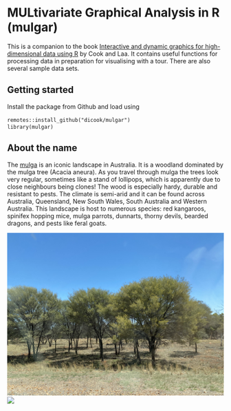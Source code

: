 # **MUL**tivariate **G**raphical **A**nalysis in R (mulgar)

This is a companion to the book 
  [Interactive and dynamic graphics for high-dimensional data using R](https://dicook.github.io/mulgar_book/) 
  by Cook and Laa. It contains useful functions for processing data in preparation for 
  visualising with a tour. There are also several sample data sets.
  
## Getting started

Install the package from Github and load using

```
remotes::install_github("dicook/mulgar")
library(mulgar)
```

## About the name

The [mulga](https://en.wikipedia.org/wiki/Mulga_(habitat)) is an iconic landscape in Australia. It is a woodland dominated by the mulga tree (Acacia aneura). As you travel through mulga the trees look very regular, sometimes like a stand of lollipops, which is apparently due to close neighbours being clones! The wood is especially hardy, durable and resistant to pests. The climate is semi-arid and it can be found across Australia, Queensland, New South Wales, South Australia and Western Australia. This landscape is host to numerous species: red kangaroos, spinifex hopping mice, mulga parrots, dunnarts, thorny devils, bearded dragons, and pests like feral goats.

![](man/figures/mulga4.jpg)
![](man/figures/mulga2.jpg)
